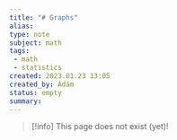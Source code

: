 ```yaml
---
title: "# Graphs"
alias: 
type: note
subject: math
tags:
 - math
 - statistics
created: 2023.01.23 13:05
created_by: Ádám
status: empty
summary: 
---
```

> [!info] This page does not exist (yet)!